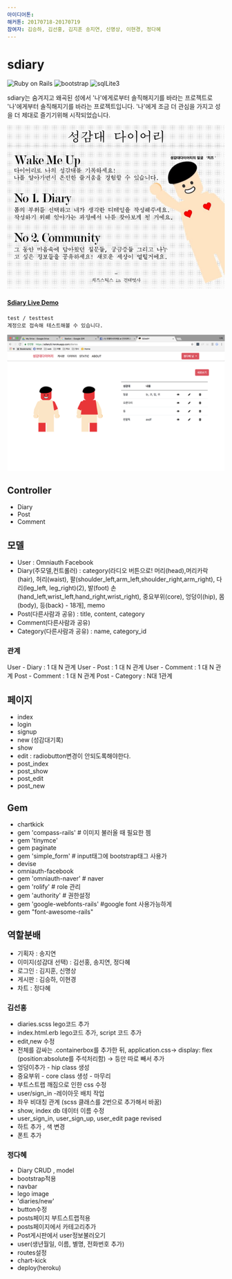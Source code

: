 ```yaml
---
아이디어톤: 
해커톤: 20170718-20170719
참여자: 김승하, 김선홍, 김지훈 송지연, 신명상, 이현경, 정다혜
---
```


# sdiary

![Ruby on Rails](https://img.shields.io/badge/rails-v4.2.5-green)
![bootstrap](https://img.shields.io/badge/bootstrap-4.0.0.beta-green.svg)
![sqlLite3](https://img.shields.io/badge/sqlLite3-black.svg)


<!-- 대표 페이지 이미지 추가, 정보 가져오기 -->
sdiary는 숨겨지고 왜곡된 성에서 '나'에게로부터 솔직해지기를 바라는 프로젝트로 '나'에게부터 솔직해지기를 바라는 프로젝트입니다.
'나'에게 조금 더 관심을 가지고 성을 더 제대로 즐기기위해 시작되었습니다.

![](./assets/sdiary.JPG)

#### [Sdiary Live Demo](https://sdiary5.herokuapp.com/)

```
test / testtest
계정으로 접속해 테스트해볼 수 있습니다.
```

![image-20191223073133181](./assets/image-20191223073133181.png)

## Controller

- Diary
- Post
- Comment

## 모델

- User : Omniauth Facebook
- Diary(주모델,컨트롤러) : category(라디오 버튼으로! 머리(head),머리카락(hair), 허리(waist), 팔(shoulder_left,arm_left,shoulder_right,arm_right), 다리(leg_left, leg_right)(2), 발(foot) 손(hand_left,wrist_left,hand_right,wrist_right), 중요부위(core), 엉덩이(hip), 몸(body), 등(back) - 18개], memo 
- Post(다른사람과 공유) : title, content, category 
- Comment(다른사람과 공유)
- Category(다른사람과 공유) : name, category_id

### 관계

User - Diary : 1 대 N 관계
User - Post : 1 대 N 관계
User - Comment : 1 대 N 관계
Post - Comment : 1 대 N 관계
Post - Category : N대 1관계

## 페이지

- index
- login
- signup
- new (성감대기록)
- show
- edit : radiobutton변경이 안되도록해야한다.
- post_index
- post_show
- post_edit
- post_new

## Gem
- chartkick
- gem 'compass-rails' # 이미지 불러올 때 필요한 젬
- gem 'tinymce'
- gem paginate
- gem 'simple_form' # input태그에 bootstrap태그 사용가
- devise
- omniauth-facebook
- gem 'omniauth-naver' # naver
- gem 'rolify'     # role 관리
- gem 'authority'  # 권한설정
- gem 'google-webfonts-rails' #google font 사용가능하게
- gem "font-awesome-rails"


## 역할분배

- 기획자 : 송지연
- 이미지(성감대 선택) : 김선홍, 송지연, 정다혜
- 로그인 : 김지훈, 신명상
- 게시판 : 김승하, 이현경
- 차트 : 정다혜

### 김선홍

- diaries.scss lego코드 추가
- index.html.erb lego코드 추가, script 코드 추가
- edit,new 수정
- 전체를 감싸는 .containerbox를 추가한 뒤, application.css-> display: flex  
(position:absolute를 주석처리함) -> 등만 따로 빼서 추가 
- 엉덩이추가 - hip class 생성 
- 중요부위 - core class 생성 - 마무리
- 부트스트랩 깨짐으로 인한 css 수정
- user/sign_in -레이아웃 배치 작업 
- 좌우 비대칭 관계 (scss 클래스를 2번으로 추가해서 바꿈)
- show, index db 데이터 이름 수정 
- user_sign_in, user_sign_up, user_edit page revised
- 하트 추가 , 색 변경
- 폰트 추가 

### 정다혜

- Diary CRUD , model
- bootstrap적용
- navbar
- lego image
- 'diaries/new'
- button수정
- posts페이지 부트스트랩적용
- posts페이지에서 카테고리추가
- Post게시판에서 user정보불러오기
- user(생년월일, 이름, 별명, 전화번호 추가)
- routes설정
- chart-kick
- deploy(heroku)